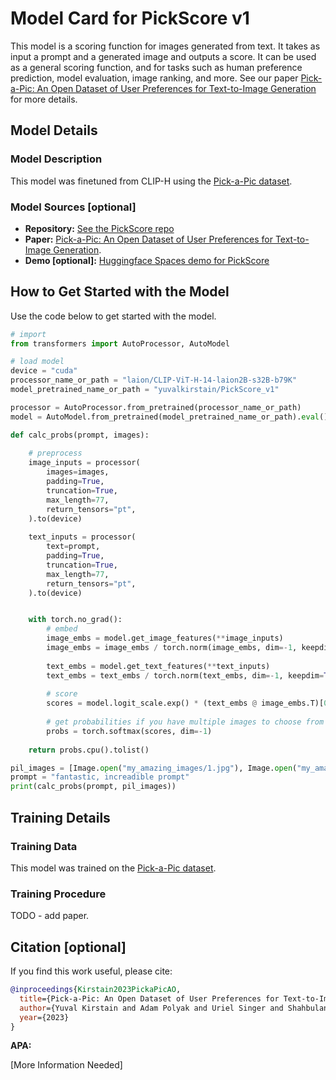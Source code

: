 # Model Card for PickScore v1

This model is a scoring function for images generated from text. It takes as input a prompt and a generated image and outputs a score. 
It can be used as a general scoring function, and for tasks such as human preference prediction, model evaluation, image ranking, and more. 
See our paper [Pick-a-Pic: An Open Dataset of User Preferences for Text-to-Image Generation](https://arxiv.org/abs/2305.01569) for more details.


## Model Details

### Model Description

This model was finetuned from CLIP-H using the [Pick-a-Pic dataset](https://huggingface.co/datasets/yuvalkirstain/pickapic_v1).

### Model Sources [optional]

<!-- Provide the basic links for the model. -->

- **Repository:** [See the PickScore repo](https://github.com/yuvalkirstain/PickScore)
- **Paper:** [Pick-a-Pic: An Open Dataset of User Preferences for Text-to-Image Generation](https://arxiv.org/abs/2305.01569).
- **Demo [optional]:** [Huggingface Spaces demo for PickScore](https://huggingface.co/spaces/yuvalkirstain/PickScore)

## How to Get Started with the Model

Use the code below to get started with the model.

```python
# import
from transformers import AutoProcessor, AutoModel

# load model
device = "cuda"
processor_name_or_path = "laion/CLIP-ViT-H-14-laion2B-s32B-b79K"
model_pretrained_name_or_path = "yuvalkirstain/PickScore_v1"

processor = AutoProcessor.from_pretrained(processor_name_or_path)
model = AutoModel.from_pretrained(model_pretrained_name_or_path).eval().to(device)

def calc_probs(prompt, images):
    
    # preprocess
    image_inputs = processor(
        images=images,
        padding=True,
        truncation=True,
        max_length=77,
        return_tensors="pt",
    ).to(device)
    
    text_inputs = processor(
        text=prompt,
        padding=True,
        truncation=True,
        max_length=77,
        return_tensors="pt",
    ).to(device)


    with torch.no_grad():
        # embed
        image_embs = model.get_image_features(**image_inputs)
        image_embs = image_embs / torch.norm(image_embs, dim=-1, keepdim=True)
    
        text_embs = model.get_text_features(**text_inputs)
        text_embs = text_embs / torch.norm(text_embs, dim=-1, keepdim=True)
    
        # score
        scores = model.logit_scale.exp() * (text_embs @ image_embs.T)[0]
        
        # get probabilities if you have multiple images to choose from
        probs = torch.softmax(scores, dim=-1)
    
    return probs.cpu().tolist()

pil_images = [Image.open("my_amazing_images/1.jpg"), Image.open("my_amazing_images/2.jpg")]
prompt = "fantastic, increadible prompt"
print(calc_probs(prompt, pil_images))
```
## Training Details

### Training Data

This model was trained on the [Pick-a-Pic dataset](https://huggingface.co/datasets/yuvalkirstain/pickapic_v1).


### Training Procedure 

TODO - add paper.


## Citation [optional]

If you find this work useful, please cite:

```bibtex
@inproceedings{Kirstain2023PickaPicAO,
  title={Pick-a-Pic: An Open Dataset of User Preferences for Text-to-Image Generation},
  author={Yuval Kirstain and Adam Polyak and Uriel Singer and Shahbuland Matiana and Joe Penna and Omer Levy},
  year={2023}
}
```

**APA:**

[More Information Needed]


